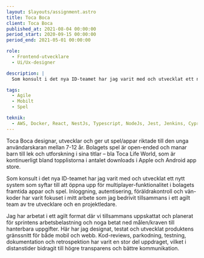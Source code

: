 ```yaml
---
layout: $layouts/assignment.astro
title: Toca Boca
client: Toca Boca
published_at: 2021-08-04 00:00:00
period_start: 2020-09-15 00:00:00
period_end: 2021-05-01 00:00:00

role:
  - Frontend-utvecklare
  - Ui/Ux-designer

description: |
  Som konsult i det nya ID-teamet har jag varit med och utvecklat ett nytt system som syftar till att öppna upp för multiplayer-funktionalitet i bolagets framtida appar och spel.

tags:
  - Agile
  - Mobilt
  - Spel

teknik:
  - AWS, Docker, React, NestJs, Typescript, NodeJs, Jest, Jenkins, Cypress, Git, Github, Jira, Miro
---
```


Toca Boca designar, utvecklar och ger ut spel/appar riktade till den unga användarskaran mellan 7-12 år. Bolagets spel är open-ended och manar barn till lek och utforskning i sina titlar – bla Toca Life World, som är kontinuerligt bland topplistorna i antalet downloads i Apple och Android app store.

Som konsult i det nya ID-teamet har jag varit med och utvecklat ett nytt system som syftar till att öppna upp för multiplayer-funktionalitet i bolagets framtida appar och spel. Inloggning, autentisering, föräldrakontroll och vän-koder har varit fokuset i mitt arbete som jag bedrivit tillsammans i ett agilt team av tre utvecklare och en projektledare.

Jag har arbetat i ett agilt format där vi tillsammans uppskattat och planerat för sprintens arbetsbelastning och noga betat ned målen/kraven till hanterbara uppgifter. Här har jag designat, testat och utvecklat produktens gränssnitt för både mobil och webb. Kod-reviews, parkodning, testning, dokumentation och retrospektion har varit en stor del uppdraget, vilket i distanstider bidragit till högre transparens och bättre kommunikation.
